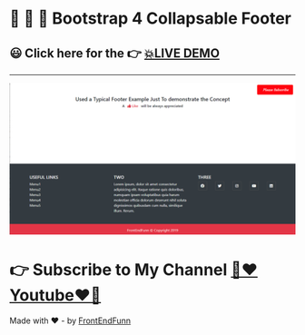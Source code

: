 # 🙈 🙉 🙊 Bootstrap 4 Collapsable Footer

## 😃 Click here for the 👉 [💥LIVE DEMO](https://frontendfunn.github.io/bootstrap-4-collapsable-footer/)

---

![preview](./images/preview.png)

# 👉 Subscribe to My Channel [💙❤️Youtube❤️💙](https://www.youtube.com/channel/UCpOHt5d6GG-mvo-_pU06rhQ?sub_confirmation=1)

Made with ❤️ - by [FrontEndFunn](https://www.youtube.com/channel/UCpOHt5d6GG-mvo-_pU06rhQ?sub_confirmation=1)
